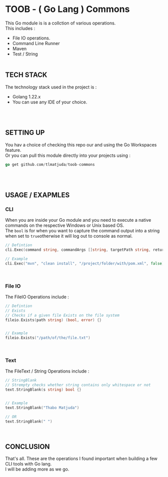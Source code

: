 # TOOB - ( Go Lang ) Commons

This Go module is is a collction of various operations. </br>
This includes :

* File IO operations.
* Command Line Runner
* Maven
* Test / String
  </br>
  </br>

## TECH STACK

The technology stack used in the project is :

* Golang 1.22.x[](https://)
* You can use any IDE of your choice.

</br>
</br>

## SETTING UP

You hav a choice of checking this repo our and using the Go Workspaces feature. </br>
Or you can pull this module directly into your projects using :

```go
go get github.com/tlmatjuda/toob-commons
```

</br>
</br>

## USAGE / EXAPMLES

### CLI

When you are inside your Go module and you need to execute a native commands on the respective Windows or Unix based OS. </br>
The `bool` is for when you want to capture the command output into a string when set to `true`otherwise it will log out to console as normal.

```go
// Defintion
cli.Exec(command string, commandArgs []string, targetPath string, returnOutput bool) string {}

// Example
cli.Exec("mvn", "clean install", "/project/folder/with/pom.xml", false)
```

</br>

### File IO

The FileIO Operations include :

```go
// Defintion
// Exists
// Checks if a given file Exists on the file system
fileio.Exists(path string) (bool, error) {}


// Example
fileio.Exists("/path/of/the/file.txt")
```

</br>

### Text

The FileText / String Operations include :

```go
// StringBlank
// Strempty checks whether string contains only whitespace or not
text.StringBlank(s string) bool {}


// Example
text.StringBlank("Thabo Matjuda")

// OR
text.StringBlank(" ")

```

</br>

## CONCLUSION

That's all. These are the operations I found important when building a few CLI tools with Go lang. </br>
I will be adding more as we go.

</br>
</br
></br>
